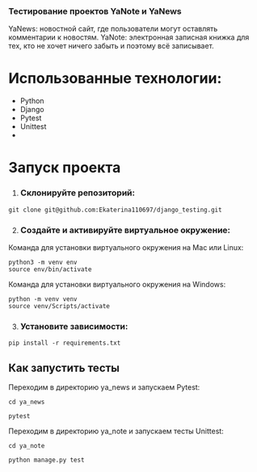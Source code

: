 ### Тестирование проектов YaNote и YaNews

YaNews: новостной сайт, где пользователи могут оставлять комментарии к новостям.
YaNote: электронная записная книжка для тех, кто не хочет ничего забыть и поэтому всё записывает. 

# Использованные технологии:
- Python 
- Django
- Pytest
- Unittest
- 
# Запуск проекта
1. ### Склонируйте репозиторий:
```
git clone git@github.com:Ekaterina110697/django_testing.git
```

2. ### Создайте и активируйте виртуальное окружение:
Команда для установки виртуального окружения на Mac или Linux:
```
python3 -m venv env
source env/bin/activate
```

Команда для установки виртуального окружения на Windows:
```
python -m venv venv
source venv/Scripts/activate
```

3. ### Установите зависимости:
```
pip install -r requirements.txt
```

## Как запустить тесты

Переходим в директорию ya_news и запускаем Pytest:

```
cd ya_news

pytest
```

Переходим в директорию ya_note и запускаем тесты Unittest:

```
cd ya_note

python manage.py test
